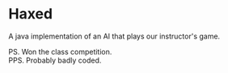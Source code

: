 # Haxed
A java implementation of an AI that plays our instructor's game.

PS. Won the class competition. <br>
PPS. Probably badly coded.
